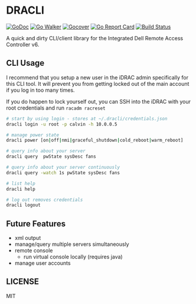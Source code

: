 # DRACLI

[![GoDoc](https://godoc.org/github.com/adamveld12/dracli?status.svg)](http://godoc.org/github.com/adamveld12/dracli)
[![Go Walker](http://gowalker.org/api/v1/badge)](https://gowalker.org/github.com/adamveld12/dracli)
[![Gocover](http://gocover.io/_badge/github.com/adamveld12/dracli)](http://gocover.io/github.com/adamveld12/dracli)
[![Go Report Card](https://goreportcard.com/badge/github.com/adamveld12/dracli)](https://goreportcard.com/report/github.com/adamveld12/dracli)
[![Build Status](https://semaphoreci.com/api/v1/adamveld12/dracli/branches/master/badge.svg)](https://semaphoreci.com/adamveld12/dracli)

A quick and dirty CLI/client library for the Integrated Dell Remote Access Controller v6.

## CLI Usage

I recommend that you setup a new user in the iDRAC admin specifically for this CLI tool. It will prevent you from getting locked out of the main account if you log in too many times.


If you do happen to lock yourself out, you can SSH into the iDRAC with your root credentials and run `racadm racreset`


```sh
# start by using login - stores at ~/.dracli/credentials.json
dracli login -u root -p calvin -h 10.0.0.5

# manage power state
dracli power [on|off|nmi|graceful_shutdown|cold_reboot|warm_reboot]

# query info about your server
dracli query  pwState sysDesc fans

# query info about your server continuously
dracli query -watch 1s pwState sysDesc fans

# list help 
dracli help

# log out removes credentials 
dracli logout 
```


## Future Features

- xml output
- manage/query multiple servers simultaneously
- remote console
  - run virtual console locally (requires java)
- manage user accounts


## LICENSE 

MIT